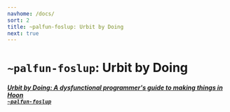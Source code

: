 ```yaml
---
navhome: /docs/
sort: 2
title: ~palfun-foslup: Urbit by Doing
next: true
---
```



<h1><code>~palfun-foslup</code>: Urbit by Doing</h1>

<div>

<h5><a href="https://github.com/Fang-/Urbit-By-Doing">Urbit by Doing: A dysfunctional programmer's guide to making things in Hoon</a>
<br />
<a href="https://palfun-foslup.urbit.org"><code>~palfun-foslup</code></a></h5>

</div>
